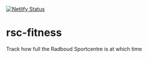 [![Netlify Status](https://api.netlify.com/api/v1/badges/533b5bb3-3261-43da-98c4-12201b36178a/deploy-status)](https://app.netlify.com/sites/rsc-fitness/deploys)
# rsc-fitness
Track how full the Radboud Sportcentre is at which time

